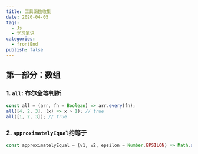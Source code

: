 ```yaml
---
title: 工具函数收集
date: 2020-04-05
tags:
  - Js
  - 学习笔记
categories:
  - frontEnd
publish: false
---
```


## 第一部分：数组

### 1. `all`: 布尔全等判断

```js
const all = (arr, fn = Boolean) => arr.every(fn);
all([4, 2, 3], (x) => x > 1); // true
all([1, 2, 3]); // true
```

### 2. `approximatelyEqual`约等于

```js
const approximatelyEqual = (v1, v2, epsilon = Number.EPSILON) => Math.abs(v1 - v2) < epsilon;
```
